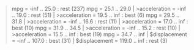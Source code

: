 
>mpg = -inf .. 25.0 : rest (237)
>mpg = 25.1 .. 29.0
| >acceleration = -inf .. 19.0 : rest (51)
| >acceleration = 19.5 .. inf : best (6)
>mpg = 29.5 .. 31.8
| >acceleration = -inf .. 16.6 : rest (11)
| >acceleration = 17.0 .. inf : best (10)
>mpg = 31.9 .. 34.5
| >acceleration = -inf .. 15.2 : rest (10)
| >acceleration = 15.5 .. inf : best (19)
>mpg = 34.7 .. inf
| $displacement = -inf .. 107.0 : best (31)
| $displacement = 119.0 .. inf : rest (3)
